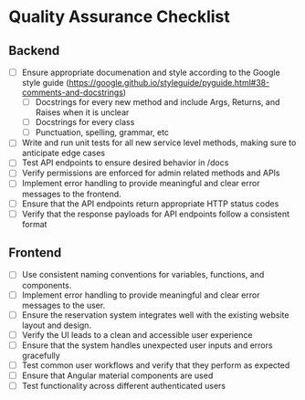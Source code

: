# Quality Assurance Checklist
## Backend
- [ ] Ensure appropriate documenation and style according to the Google style guide (https://google.github.io/styleguide/pyguide.html#38-comments-and-docstrings)
  - [ ] Docstrings for every new method and include Args, Returns, and Raises when it is unclear
  - [ ] Docstrings for every class
  - [ ] Punctuation, spelling, grammar, etc
- [ ] Write and run unit tests for all new service level methods, making sure to anticipate edge cases
- [ ] Test API endpoints to ensure desired behavior in /docs
- [ ] Verify permissions are enforced for admin related methods and APIs
- [ ] Implement error handling to provide meaningful and clear error messages to the frontend.
- [ ] Ensure that the API endpoints return appropriate HTTP status codes
- [ ] Verify that the response payloads for API endpoints follow a consistent format
## Frontend
- [ ] Use consistent naming conventions for variables, functions, and components.
- [ ] Implement error handling to provide meaningful and clear error messages to the user.
- [ ] Ensure the reservation system integrates well with the existing website layout and design.
- [ ] Verify the UI leads to a clean and accessible user experience
- [ ] Ensure that the system handles unexpected user inputs and errors gracefully
- [ ] Test common user workflows and verify that they perform as expected
- [ ] Ensure that Angular material components are used
- [ ] Test functionality across different authenticated users
